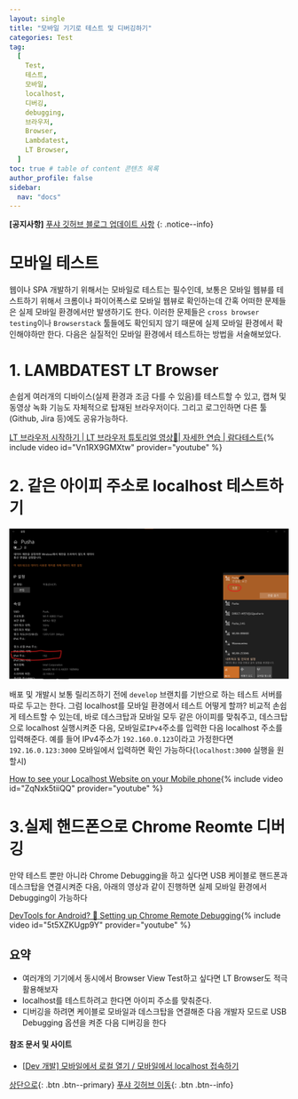 ```yaml
---
layout: single
title: "모바일 기기로 테스트 및 디버깅하기"
categories: Test
tag:
  [
    Test,
    테스트,
    모바일,
    localhost,
    디버깅,
    debugging,
    브라우저,
    Browser,
    Lambdatest,
    LT Browser,
  ]
toc: true # table of content 콘텐츠 목록
author_profile: false
sidebar:
  nav: "docs"
---
```


**[공지사항]** [푸샤 깃허브 블로그 업데이트 사항](https://github.com/de24world/de24world.github.io)
{: .notice--info}

# 모바일 테스트

웹이나 SPA 개발하기 위해서는 모바일로 테스트는 필수인데, 보통은 모바일 웹뷰를 테스트하기 위해서 크롬이나 파이어폭스로 모바일 웹뷰로 확인하는데 간혹 어떠한 문제들은 실제 모바일 환경에서만 발생하기도 한다. 이러한 문제들은 `cross browser testing`이나 `Browserstack` 툴들에도 확인되지 않기 때문에 실제 모바일 환경에서 확인해야하만 한다. 다음은 실질적인 모바일 환경에서 테스트하는 방법을 서술해보았다.

# 1. LAMBDATEST LT Browser

손쉽게 여러개의 디바이스(실제 환경과 조금 다를 수 있음)를 테스트할 수 있고, 캡쳐 및 동영상 녹화 기능도 자체적으로 탑재된 브라우저이다. 그리고 로그인하면 다른 툴(Github, Jira 등)에도 공유가능하다.

[LT 브라우저 시작하기 | LT 브라우저 튜토리얼 영상💯| 자세한 연습 | 람다테스트](https://youtu.be/Vn1RX9GMXtw){% include video id="Vn1RX9GMXtw" provider="youtube" %}

# 2. 같은 아이피 주소로 localhost 테스트하기

<img src="/assets/images/Test/ipv4.png" />

배포 및 개발시 보통 릴리즈하기 전에 `develop` 브랜치를 기반으로 하는 테스트 서버를 따로 두고는 한다. 그럼 localhost를 모바일 환경에서 테스트 어떻게 할까? 비교적 손쉽게 테스트할 수 있는데, 바로 데스크탑과 모바일 모두 같은 아이피를 맞춰주고, 데스크탑으로 localhost 실행시켜준 다음, 모바일로`IPv4`주소를 입력한 다음 localhost 주소를 입력해준다. 예를 들어 IPv4주소가 `192.160.0.123`이라고 가정한다면 `192.16.0.123:3000` 모바일에서 입력하면 확인 가능하다(`localhost:3000` 실행을 원할시)

[How to see your Localhost Website on your Mobile phone](https://youtu.be/ZqNxk5tiiQQ){% include video id="ZqNxk5tiiQQ" provider="youtube" %}

# 3.실제 핸드폰으로 Chrome Reomte 디버깅

만약 테스트 뿐만 아니라 Chrome Debugging을 하고 싶다면 USB 케이블로 핸드폰과 데스크탑을 연결시켜준 다음, 아래의 영상과 같이 진행하면 실제 모바일 환경에서 Debugging이 가능하다

[DevTools for Android? 🤔 Setting up Chrome Remote Debugging](https://youtu.be/5t5XZKUgp9Y){% include video id="5t5XZKUgp9Y" provider="youtube" %}

<div class="notice--success">
<h2>요약</h2>
<ul>
  <li>여러개의 기기에서 동시에서 Browser View Test하고 싶다면 LT Browser도 적극 활용해보자</li>
  <li>localhost를 테스트하려고 한다면 아이피 주소를 맞춰준다. </li>
  <li>디버깅을 하려면 케이블로 모바일과 데스크탑을 연결해준 다음 개발자 모드로 USB Debugging 옵션을 켜준 다음 디버깅을 한다 </li>
</ul>
</div>

#### 참조 문서 및 사이트

- [[Dev 개발] 모바일에서 로컬 열기 / 모바일에서 localhost 접속하기](https://anerim.tistory.com/164)

[상단으로](#svg-란){: .btn .btn--primary}
[푸샤 깃허브 이동](https://github.com/de24world){: .btn .btn--info}

